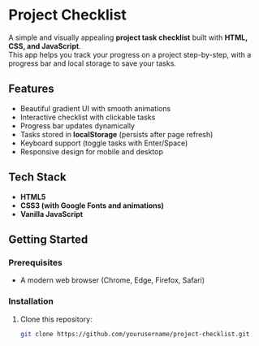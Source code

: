 # Project Checklist

A simple and visually appealing **project task checklist** built with **HTML, CSS, and JavaScript**.  
This app helps you track your progress on a project step-by-step, with a progress bar and local storage to save your tasks.


## Features
- Beautiful gradient UI with smooth animations
- Interactive checklist with clickable tasks
- Progress bar updates dynamically
- Tasks stored in **localStorage** (persists after page refresh)
- Keyboard support (toggle tasks with Enter/Space)
- Responsive design for mobile and desktop

## Tech Stack
- **HTML5**
- **CSS3 (with Google Fonts and animations)**
- **Vanilla JavaScript**

## Getting Started

### Prerequisites
- A modern web browser (Chrome, Edge, Firefox, Safari)

### Installation
1. Clone this repository:
   ```bash
   git clone https://github.com/yourusername/project-checklist.git
